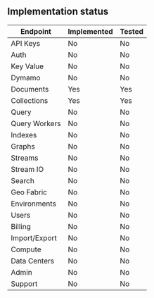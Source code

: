 ## Implementation status

| Endpoint      | Implemented | Tested |
|---------------|-------------|--------|
| API Keys      | No          | No     |
| Auth          | No          | No     |
| Key Value     | No          | No     |
| Dymamo        | No          | No     |
| Documents     | Yes         | Yes    |
| Collections   | Yes         | Yes    |
| Query         | No          | No     |
| Query Workers | No          | No     |
| Indexes       | No          | No     |
| Graphs        | No          | No     |
| Streams       | No          | No     |
| Stream IO     | No          | No     |
| Search        | No          | No     |
| Geo Fabric    | No          | No     |
| Environments  | No          | No     |
| Users         | No          | No     |
| Billing       | No          | No     |
| Import/Export | No          | No     |
| Compute       | No          | No     |
| Data Centers  | No          | No     |
| Admin         | No          | No     |
| Support       | No          | No     |
